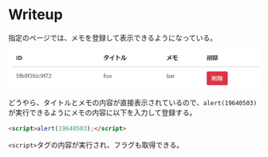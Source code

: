 # Writeup

指定のページでは、メモを登録して表示できるようになっている。

![](img/2020-11-22-14-16-28.png)

どうやら、タイトルとメモの内容が直接表示されているので、`alert(19640503)`が実行できるようにメモの内容に以下を入力して登録する。

```html
<script>alert(19640503);</script>
```

`<script>`タグの内容が実行され、フラグも取得できる。

<!-- FLAG{simple_cross_site_scripting} -->